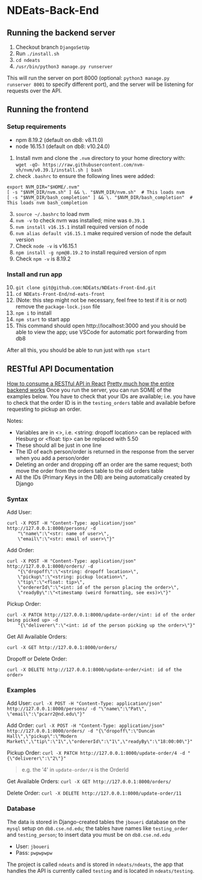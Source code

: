 # NDEats-Back-End

## Running the backend server 
1. Checkout branch `DjangoSetUp` 
2. Run `./install.sh`
3. `cd ndeats`
4. `/usr/bin/python3 manage.py runserver`

This will run the server on port 8000 (optional: `python3 manage.py runserver 8001` to specify different port), and the server will be listening for requests over the API.

## Running the frontend 
### Setup requirements
* npm 8.19.2 (default on db8: v8.11.0)
* node 16.15.1 (default on db8: v10.24.0)

1. Install nvm and clone the `.nvm` directory to your home directory with: `wget -qO- https://raw.githubusercontent.com/nvm-sh/nvm/v0.39.1/install.sh | bash` 
2. check `.bashrc` to ensure the following lines were added:
```
export NVM_DIR="$HOME/.nvm"
[ -s "$NVM_DIR/nvm.sh" ] && \. "$NVM_DIR/nvm.sh"  # This loads nvm
[ -s "$NVM_DIR/bash_completion" ] && \. "$NVM_DIR/bash_completion"  # This loads nvm bash_completion
```
3. `source ~/.bashrc` to load nvm 
4. `nvm -v` to check nvm was installed; mine was `0.39.1`
5. `nvm install v16.15.1` install required version of node
6. `nvm alias default v16.15.1` make required version of node the default version
7. Check `node -v` is v16.15.1
8. `npm install -g npm@8.19.2` to install required version of npm
9. Check `npm -v` is 8.19.2
### Install and run app 
10. `git clone git@github.com:NDEats/NDEats-Front-End.git`
11. `cd NDEats-Front-End/nd-eats-front`
12. (Note: this step might not be necessary, feel free to test if it is or not) remove the `package-lock.json` file
13. `npm i` to install 
14. `npm start` to start app 
15. This command should open http://localhost:3000 and you should be able to view the app; use VSCode for automatic port forwarding from db8

After all this, you should be able to run just with `npm start`

## RESTful API Documentation
[How to consume a RESTful API in React](https://pusher.com/tutorials/consume-restful-api-react/)
[Pretty much how the entire backend works](https://stackabuse.com/creating-a-rest-api-in-python-with-django/)
Once you run the server, you can run SOME of the examples below. You have to check that your IDs are available; i.e. you have to check that the order ID is in the `testing_orders` table and available before requesting to pickup an order. 

Notes: 
* Variables are in <>, i.e. <string: dropoff location> can be replaced with Hesburg or <float: tip> can be replaced with 5.50
* These should all be just in one line 
* The ID of each person/order is returned in the response from the server when you add a person/order
* Deleting an order and dropping off an order are the same request; both move the order from the orders table to the old orders table 
* All the IDs (Primary Keys in the DB) are being automatically created by Django

### Syntax

Add User:
```
curl -X POST -H "Content-Type: application/json" http://127.0.0.1:8000/persons/ -d 
    "\"name\":\"<str: name of user>\", 
    \"email\":\"<str: email of user>\"}"
```
Add Order:
```
curl -X POST -H "Content-Type: application/json" http://127.0.0.1:8000/orders/ -d 
    "{\"dropoff\":\"<string: dropoff location>\",
    \"pickup\":\"<string: pickup location>\",
    \"tip\":\"<float: tip>\",
    \"ordererId\":\"<int: id of the person placing the order>\",
    \"readyBy\":\"<timestamp (weird formatting, see exs)>\"}"
```
Pickup Order:
```
curl -X PATCH http://127.0.0.1:8000/update-order/<int: id of the order being picked up> -d 
    "{\"deliverer\":\"<int: id of the person picking up the order>\"}"
```
Get All Available Orders:
```
curl -X GET http://127.0.0.1:8000/orders/
```
Dropoff or Delete Order:
```
curl -X DELETE http://127.0.0.1:8000/update-order/<int: id of the order>
```

### Examples
Add User: 
`curl -X POST -H "Content-Type: application/json" http://127.0.0.1:8000/persons/ -d "\"name\":\"Pat\", \"email\":\"pcarr2@nd.edu\"}"`

Add Order:
`curl -X POST -H "Content-Type: application/json" http://127.0.0.1:8000/orders/ -d "{\"dropoff\":\"Duncan Hall\",\"pickup\":\"Modern Market\",\"tip\":\"1\",\"ordererId\":\"1\",\"readyBy\":\"18:00:00\"}"`

Pickup Order:
`curl -X PATCH http://127.0.0.1:8000/update-order/4 -d "{\"deliverer\":\"2\"}"`

> e.g. the '4' in `update-order/4` is the OrderId

Get Available Orders:
`curl -X GET http://127.0.0.1:8000/orders/`

Delete Order:
`curl -X DELETE http://127.0.0.1:8000/update-order/11`

### Database
The data is stored in Django-created tables the `jboueri` database on the `mysql` setup on `db8.cse.nd.edu`; the tables have names like `testing_order` and `testing_person`; to insert data you must be on `db8.cse.nd.edu`
* User: `jboueri`
* Pass: `pwpwpwpw`

The project is called `ndeats` and is stored in `ndeats/ndeats`, the app that handles the API is currently called `testing` and is located in `ndeats/testing`. 
